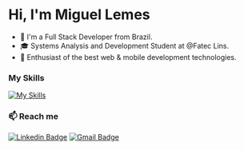 # Hi, I'm Miguel Lemes

  - 👋 I'm a Full Stack Developer from Brazil.
  - 🎓 Systems Analysis and Development Student at @Fatec Lins.
  - 🚀 Enthusiast of the best web & mobile development technologies.

### My Skills

[![My Skills](https://skillicons.dev/icons?i=react,nodejs,ts,figma,tailwindcss,java,spring,postgres,rabbitmq,redis,docker,aws)](https://skillicons.dev)

### 📫 Reach me

[![Linkedin Badge](https://img.shields.io/badge/-LinkedIn-blue?style=flat-square&logo=Linkedin&logoColor=white&link=https://www.linkedin.com/in/migueelzz/)](https://www.linkedin.com/in/migueelzz/)
[![Gmail Badge](https://img.shields.io/badge/-Gmail-c14438?style=flat-square&logo=Gmail&logoColor=white&link=mailto:miguellemes005@gmail.com)](mailto:miguellemes005@gmail.com)







